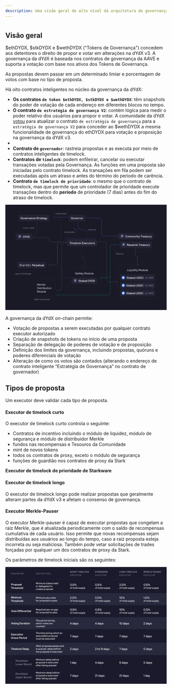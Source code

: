 ```yaml
---
description: Uma visão geral de alto nível da arquitetura de governança.
---
```


#

## Visão geral

$ethDYDX, $stkDYDX e $wethDYDX ("Tokens de Governança") concedem aos detentores o direito de propor e votar em alterações na dYdX v3. A governança da dYdX é baseada nos contratos de governança da AAVE e suporta a votação com base nos ativos dos Tokens de Governança.

As propostas devem passar em um determinado limiar e porcentagem de votos com base no tipo de proposta.



Há oito contratos inteligentes no núcleo da governança da dYdX:

* **Os contratos `de token $ethDYDX, $stkDYDX e $wethDYDX`**: têm snapshots do poder de votação de cada endereço em diferentes blocos no tempo.
* **O contrato `de estratégia de governança V2`**: contém lógica para medir o poder relativo dos usuários para propor e votar. A comunidade da dYdX [votou](https://dydx.community/dashboard/proposal/15) para atualizar o contrato `de estratégia de governança` para a `estratégia de governança V2` para conceder ao $wethDYDX a mesma funcionalidade de governança do ethDYDX para votação e proposição na governança da dYdX v3.
*
* **Contrato de `governador`**: rastreia propostas e as executa por meio de contratos inteligentes de timelock.
* **Contratos de `timelock`**: podem enfileirar, cancelar ou executar transações votadas pela Governança. As funções em uma proposta são iniciadas pelo contrato timelock. As transações em fila podem ser executadas após um atraso e antes do término do período de carência.
* **Contrato `de timelock de prioridade`**: o mesmo que o contrato de timelock, mas que permite que um controlador de prioridade execute transações dentro do **período** de prioridade (7 dias) antes do fim do atraso de timelock.

![Arquitetura do contrato inteligente](../.gitbook/assets/1-smart-contract-architectue.png)

A governança da dYdX on-chain permite:

* Votação de propostas a serem executadas por qualquer contrato executor autorizado
* Criação de snapshots de tokens no início de uma proposta
* Separação de delegação de poderes de votação e de proposição
* Definição dos limites da governança, incluindo propostas, quóruns e poderes diferenciais de votação
* Alteração de como os votos são contados (alterando o endereço de contrato inteligente “Estratégia de Governança” no contrato de governador)

## Tipos de proposta

Um executor deve validar cada tipo de proposta.

#### **Executor de timelock curto**

O executor de timelock curto controla o seguinte:

* Contratos de incentivo incluindo o módulo de liquidez, módulo de segurança e módulo de distribuidor Merkle
* fundos nas recompensas e Tesouros da Comunidade
* mint de novos tokens
* todos os contratos de proxy, exceto o módulo de segurança
* funções de guardião nos contratos de proxy da Stark

**Executor de timelock de prioridade de Starkware**



#### **Executor de timelock longo**

O executor de timelock longo pode realizar propostas que geralmente alteram partes da dYdX v3 e afetam o consenso de governança.

#### **Executor Merkle-Pauser**

O executor Merkle-pauser é capaz de executar propostas que congelam a raiz Merkle, que é atualizada periodicamente com o saldo de recompensas cumulativa de cada usuário. Isso permite que novas recompensas sejam distribuídas aos usuários ao longo do tempo, caso a raiz proposta esteja incorreta ou seja maliciosa. Também pode vetar solicitações de trades forçadas por qualquer um dos contratos de proxy da Stark.

Os parâmetros de timelock iniciais são os seguintes:

![Parâmetros de timelock iniciais](../.gitbook/assets/1-initial-timelock-parameters.png)
